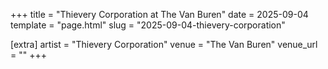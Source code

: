 +++
title = "Thievery Corporation at The Van Buren"
date = 2025-09-04
template = "page.html"
slug = "2025-09-04-thievery-corporation"

[extra]
artist = "Thievery Corporation"
venue = "The Van Buren"
venue_url = ""
+++
